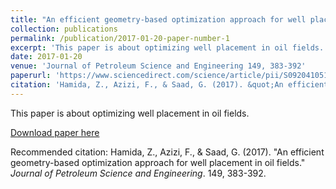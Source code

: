 ```yaml
---
title: "An efficient geometry-based optimization approach for well placement in oil fields"
collection: publications
permalink: /publication/2017-01-20-paper-number-1
excerpt: 'This paper is about optimizing well placement in oil fields.'
date: 2017-01-20
venue: 'Journal of Petroleum Science and Engineering 149, 383-392'
paperurl: 'https://www.sciencedirect.com/science/article/pii/S0920410516308385'
citation: 'Hamida, Z., Azizi, F., & Saad, G. (2017). &quot;An efficient geometry-based optimization approach for well placement in oil fields.&quot; <i>Journal of Petroleum Science and Engineering</i>. 149, 383-392.'
---
```

This paper is about optimizing well placement in oil fields.

[Download paper here](https://www.sciencedirect.com/science/article/pii/S0920410516308385)

Recommended citation: Hamida, Z., Azizi, F., & Saad, G. (2017). &quot;An efficient geometry-based optimization approach for well placement in oil fields.&quot; <i>Journal of Petroleum Science and Engineering</i>. 149, 383-392.